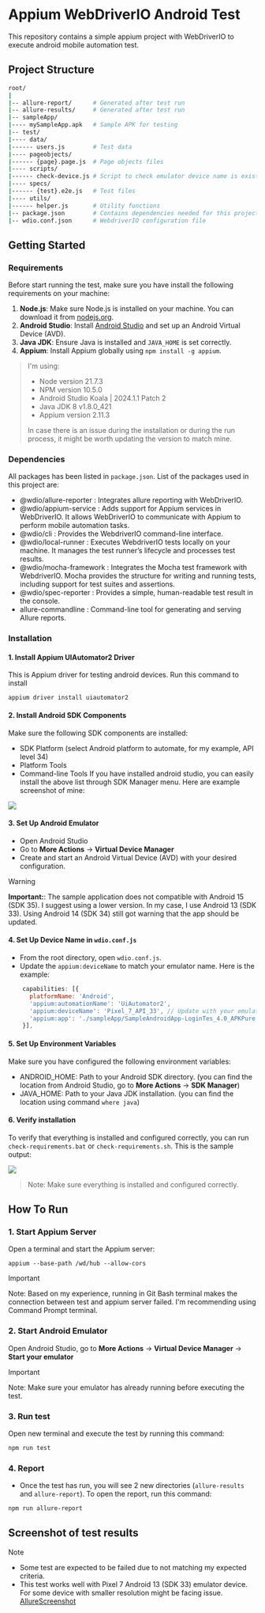 # Appium WebDriverIO Android Test 

This repository contains a simple appium project with WebDriverIO to execute android mobile automation test.

## Project Structure
```bash
root/
|
|-- allure-report/      # Generated after test run
|-- allure-results/     # Generated after test run
|-- sampleApp/
|---- mySampleApp.apk   # Sample APK for testing
|-- test/
|---- data/
|------ users.js        # Test data
|---- pageobjects/
|------ {page}.page.js  # Page objects files
|---- scripts/
|------ check-device.js # Script to check emulator device name is exists
|---- specs/
|------ {test}.e2e.js   # Test files
|---- utils/
|------ helper.js       # Utility functions
|-- package.json        # Contains dependencies needed for this project
|-- wdio.conf.json      # WebdriverIO configuration file
```

## Getting Started

### Requirements
Before start running the test, make sure you have install the following requirements on your machine:
1. **Node.js**: Make sure Node.js is installed on your machine. You can download it from [nodejs.org](https://nodejs.org/).
2. **Android Studio**: Install [Android Studio](https://developer.android.com/studio) and set up an Android Virtual Device (AVD).
3. **Java JDK**: Ensure Java is installed and `JAVA_HOME` is set correctly.
4. **Appium**: Install Appium globally using `npm install -g appium`.

> I'm using:
> - Node version 21.7.3
> - NPM version 10.5.0
> - Android Studio Koala | 2024.1.1 Patch 2
> - Java JDK 8 v1.8.0_421
> - Appium version 2.11.3
>
> In case there is an issue during the installation or during the run process, it might be worth updating the version to match mine.

### Dependencies
All packages has been listed in `package.json`. List of the packages used in this project are:
- @wdio/allure-reporter : Integrates allure reporting with WebDriverIO.
- @wdio/appium-service  : Adds support for Appium services in WebDriverIO. It allows WebDriverIO to communicate with Appium to perform mobile automation tasks.
- @wdio/cli             : Provides the WebdriverIO command-line interface.
- @wdio/local-runner    : Executes WebdriverIO tests locally on your machine. It manages the test runner’s lifecycle and processes test results.
- @wdio/mocha-framework : Integrates the Mocha test framework with WebdriverIO. Mocha provides the structure for writing and running tests, including support for test suites and assertions.
- @wdio/spec-reporter   : Provides a simple, human-readable test result in the console.
- allure-commandline    : Command-line tool for generating and serving Allure reports.

### Installation

#### 1. Install Appium UIAutomator2 Driver
This is Appium driver for testing android devices. Run this command to install
```
appium driver install uiautomator2
```

#### 2. Install Android SDK Components
Make sure the following SDK components are installed:
- SDK Platform (select Android platform to automate, for my example, API level 34)
- Platform Tools
- Command-line Tools
If you have installed android studio, you can easily install the above list through SDK Manager menu. Here are example screenshot of mine:

![](https://github.com/ghufronalwi/AppiumWDIOAndroidTest/blob/master/screenshot/ss-android-sdk.png)


#### 3. Set Up Android Emulator
- Open Android Studio
- Go to **More Actions** -> **Virtual Device Manager**
- Create and start an Android Virtual Device (AVD) with your desired configuration.

> [!WARNING]
> **Important:**: The sample application does not compatible with Android 15 (SDK 35). I suggest using a lower version. In my case, I use Android 13 (SDK 33). Using Android 14  (SDK 34) still got warning that the app should be updated.

#### 4. Set Up Device Name in `wdio.conf.js`
- From the root directory, open `wdio.conf.js`.
- Update the `appium:deviceName` to match your emulator name. Here is the example:
```wdio.conf.js
    capabilities: [{
      platformName: 'Android',
      'appium:automationName': 'UiAutomator2',
      'appium:deviceName': 'Pixel_7_API_33', // Update with your emulator device name
      'appium:app': './sampleApp/SampleAndroidApp-LoginTes_4.0_APKPure.apk'
    }],
```

#### 5. Set Up Environment Variables
Make sure you have configured the following environment variables:
- ANDROID_HOME: Path to your Android SDK directory. (you can find the location from Android Studio, go to **More Actions** -> **SDK Manager**)
- JAVA_HOME: Path to your Java JDK installation. (you can find the location using command `where java`)

#### 6. Verify installation
To verify that everything is installed and configured correctly, you can run `check-requirements.bat` or `check-requirements.sh`. This is the sample output:

![](https://github.com/ghufronalwi/AppiumWDIOAndroidTest/blob/master/screenshot/ss-check-req.png)

> Note: Make sure everything is installed and configured correctly.

## How To Run
### 1. Start Appium Server
Open a terminal and start the Appium server:
```
appium --base-path /wd/hub --allow-cors
```
> [!IMPORTANT]
> Note: Based on my experience, running in Git Bash terminal makes the connection between test and appium server failed. I'm recommending using Command Prompt terminal.

### 2. Start Android Emulator
Open Android Studio, go to **More Actions** -> **Virtual Device Manager** -> **Start your emulator**
> [!IMPORTANT]
> Note: Make sure your emulator has already running before executing the test.

### 3. Run test
Open new terminal and execute the test by running this command:
```bash
npm run test
```

### 4. Report
- Once the test has run, you will see 2 new directories (`allure-results` and `allure-report`). To open the report, run this command:
```bash
npm run allure-report
```

## Screenshot of test results
> [!NOTE]  
> - Some test are expected to be failed due to not matching my expected criteria.
> - This test works well with Pixel 7 Android 13 (SDK 33) emulator device. For some device with smaller resolution might be facing issue.
[AllureScreenshot]()
